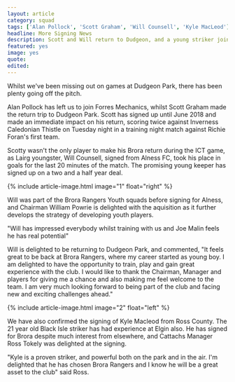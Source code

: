 ```yaml
---
layout: article
category: squad
tags: ['Alan Pollock', 'Scott Graham', 'Will Counsell', 'Kyle MacLeod']
headline: More Signing News
description: Scott and Will return to Dudgeon, and a young striker joins the squad.
featured: yes
image: yes
quote:
edited:
---
```

Whilst we've been missing out on games at Dudgeon Park, there has been plenty going off the pitch.

Alan Pollock has left us to join Forres Mechanics, whilst Scott Graham made the return trip to Dudgeon Park. Scott has signed up until June 2018 and made an immediate impact on his return, scoring twice against Inverness Caledonian Thistle on Tuesday night in a training night match against Richie Foran's first team.

Scotty wasn't the only player to make his Brora return during the ICT game, as Lairg youngster, Will Counsell, signed from Alness FC, took his place in goals for the last 20 minutes of the match. The promising young keeper has signed up on a two and a half year deal.

{% include article-image.html image="1" float="right" %}

Will was part of the Brora Rangers Youth squads before signing for Alness, and Chairman William Powrie is delighted with the aquisition as it further develops the strategy of developing youth players.

"Will has impressed everybody whilst training with us and Joe Malin feels he has real potential"

Will is delighted to be returning to Dudgeon Park, and commented, "It feels great to be back at Brora Rangers, where my career started as young boy.  I am delighted to have the opportunity to train, play and gain great experience with the club. I would like to thank the Chairman, Manager and players for giving me a chance and also making me feel welcome to the team.  I am very much looking forward to being part of the club and facing new and exciting challenges ahead."

{% include article-image.html image="2" float="left" %}

We have also confirmed the signing of Kyle Macleod from Ross County. The 21 year old Black Isle striker has had experience at Elgin also. He has signed for Brora despite much interest from elsewhere, and Cattachs Manager Ross Tokely was delighted at the signing.

"Kyle is a proven striker, and powerful both on the park and in the air. I'm delighted that he has chosen Brora Rangers and I know he will be a great asset to the club" said Ross.
